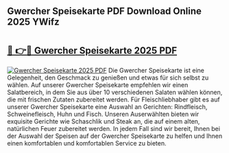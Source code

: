 ## Gwercher Speisekarte PDF Download Online 2025 YWifz

# <h2><a href="http://gc8tp2o.nevu.top/?p=Gwercher+Speisekarte">🔗 👉🔴 Gwercher Speisekarte 2025 PDF</a></h2>

[![Gwercher Speisekarte 2025 PDF](https://i.imgur.com/dBaPXMq.png)](http://gc8tp2o.nevu.top/?p=Gwercher+Speisekarte)
Die Gwercher Speisekarte ist eine Gelegenheit, den Geschmack zu genießen und etwas für sich selbst zu wählen. Auf unserer Gwercher Speisekarte empfehlen wir einen Salatbereich, in dem Sie aus über 10 verschiedenen Salaten wählen können, die mit frischen Zutaten zubereitet werden. Für Fleischliebhaber gibt es auf unserer Gwercher Speisekarte eine Auswahl an Gerichten: Rindfleisch, Schweinefleisch, Huhn und Fisch. Unseren Auserwählten bieten wir exquisite Gerichte wie Schaschlik und Steak an, die auf einem alten, natürlichen Feuer zubereitet werden. In jedem Fall sind wir bereit, Ihnen bei der Auswahl der Speisen auf der Gwercher Speisekarte zu helfen und Ihnen einen komfortablen und komfortablen Service zu bieten.
